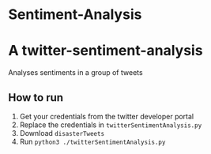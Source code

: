 # Sentiment-Analysis
# A twitter-sentiment-analysis

Analyses sentiments in a group of tweets

## How to run

1. Get your credentials from the twitter developer portal
2. Replace the credentials in `twitterSentimentAnalysis.py`
3. Download `disasterTweets`
4. Run `python3 ./twitterSentimentAnalysis.py`
